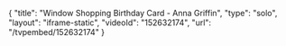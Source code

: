 {
    "title": "Window Shopping Birthday Card - Anna Griffin",
    "type": "solo",
    "layout": "iframe-static",
    "videoId": "152632174",
    "url": "\/tvpembed\/152632174"
}